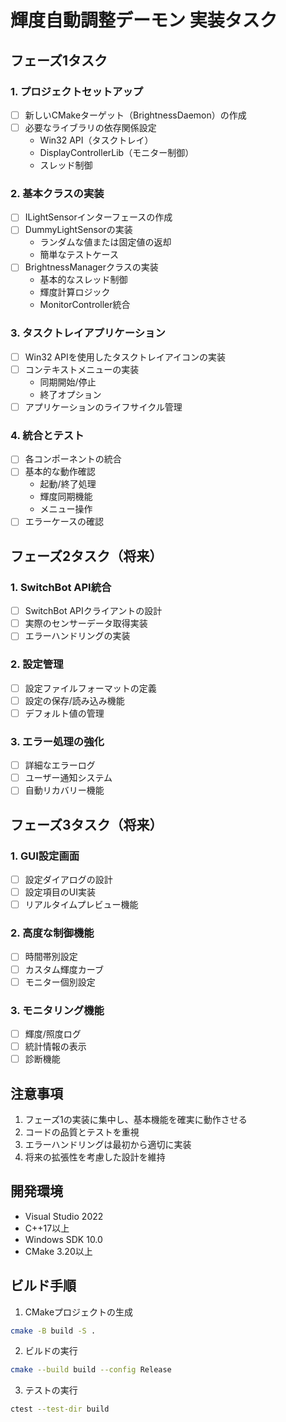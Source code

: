 # 輝度自動調整デーモン 実装タスク

## フェーズ1タスク

### 1. プロジェクトセットアップ
- [ ] 新しいCMakeターゲット（BrightnessDaemon）の作成
- [ ] 必要なライブラリの依存関係設定
  - Win32 API（タスクトレイ）
  - DisplayControllerLib（モニター制御）
  - スレッド制御

### 2. 基本クラスの実装
- [ ] ILightSensorインターフェースの作成
- [ ] DummyLightSensorの実装
  - ランダムな値または固定値の返却
  - 簡単なテストケース
- [ ] BrightnessManagerクラスの実装
  - 基本的なスレッド制御
  - 輝度計算ロジック
  - MonitorController統合

### 3. タスクトレイアプリケーション
- [ ] Win32 APIを使用したタスクトレイアイコンの実装
- [ ] コンテキストメニューの実装
  - 同期開始/停止
  - 終了オプション
- [ ] アプリケーションのライフサイクル管理

### 4. 統合とテスト
- [ ] 各コンポーネントの統合
- [ ] 基本的な動作確認
  - 起動/終了処理
  - 輝度同期機能
  - メニュー操作
- [ ] エラーケースの確認

## フェーズ2タスク（将来）

### 1. SwitchBot API統合
- [ ] SwitchBot APIクライアントの設計
- [ ] 実際のセンサーデータ取得実装
- [ ] エラーハンドリングの実装

### 2. 設定管理
- [ ] 設定ファイルフォーマットの定義
- [ ] 設定の保存/読み込み機能
- [ ] デフォルト値の管理

### 3. エラー処理の強化
- [ ] 詳細なエラーログ
- [ ] ユーザー通知システム
- [ ] 自動リカバリー機能

## フェーズ3タスク（将来）

### 1. GUI設定画面
- [ ] 設定ダイアログの設計
- [ ] 設定項目のUI実装
- [ ] リアルタイムプレビュー機能

### 2. 高度な制御機能
- [ ] 時間帯別設定
- [ ] カスタム輝度カーブ
- [ ] モニター個別設定

### 3. モニタリング機能
- [ ] 輝度/照度ログ
- [ ] 統計情報の表示
- [ ] 診断機能

## 注意事項

1. フェーズ1の実装に集中し、基本機能を確実に動作させる
2. コードの品質とテストを重視
3. エラーハンドリングは最初から適切に実装
4. 将来の拡張性を考慮した設計を維持

## 開発環境

- Visual Studio 2022
- C++17以上
- Windows SDK 10.0
- CMake 3.20以上

## ビルド手順

1. CMakeプロジェクトの生成
```bash
cmake -B build -S .
```

2. ビルドの実行
```bash
cmake --build build --config Release
```

3. テストの実行
```bash
ctest --test-dir build
